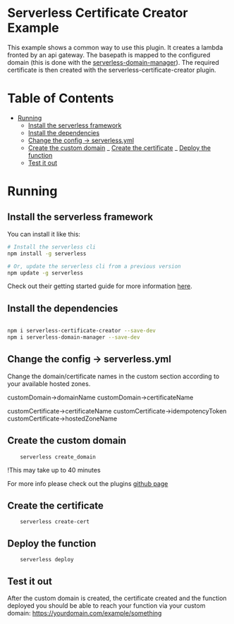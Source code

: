 # Serverless Certificate Creator Example

This example shows a common way to use this plugin. It creates a lambda fronted
by an api gateway. The basepath is mapped to the configured domain (this is done
with the
[serverless-domain-manager](https://github.com/amplify-education/serverless-domain-manager)).
The required certificate is then created with the serverless-certificate-creator
plugin.

# Table of Contents

- [Running](#running)
  - [Install the serverless framework](#install-the-serverless-framework)
  - [Install the dependencies](#install-the-dependencies)
  - [Change the config -> serverless.yml](#change-the-config---serverlessyml)
  - [Create the custom domain](#create-the-custom-domain) _
    [Create the certificate](#create-the-certificate) _
    [Deploy the function](#deploy-the-function)
  - [Test it out](#test-it-out)

# Running

## Install the serverless framework

You can install it like this:

```bash
# Install the serverless cli
npm install -g serverless

# Or, update the serverless cli from a previous version
npm update -g serverless
```

Check out their getting started guide for more information
[here](https://serverless.com/framework/docs/getting-started/).

## Install the dependencies

```bash

npm i serverless-certificate-creator --save-dev
npm i serverless-domain-manager --save-dev

```

## Change the config -> serverless.yml

Change the domain/certificate names in the custom section according to your
available hosted zones.

customDomain->domainName customDomain->certificateName

customCertificate->certificateName customCertificate->idempotencyToken
customCertificate->hostedZoneName

## Create the custom domain

        serverless create_domain

!This may take up to 40 minutes

For more info please check out the plugins
[github page](https://github.com/amplify-education/serverless-domain-manager)

## Create the certificate

        serverless create-cert

## Deploy the function

        serverless deploy

## Test it out

After the custom domain is created, the certificate created and the function
deployed you should be able to reach your function via your custom domain:
https://yourdomain.com/example/something
